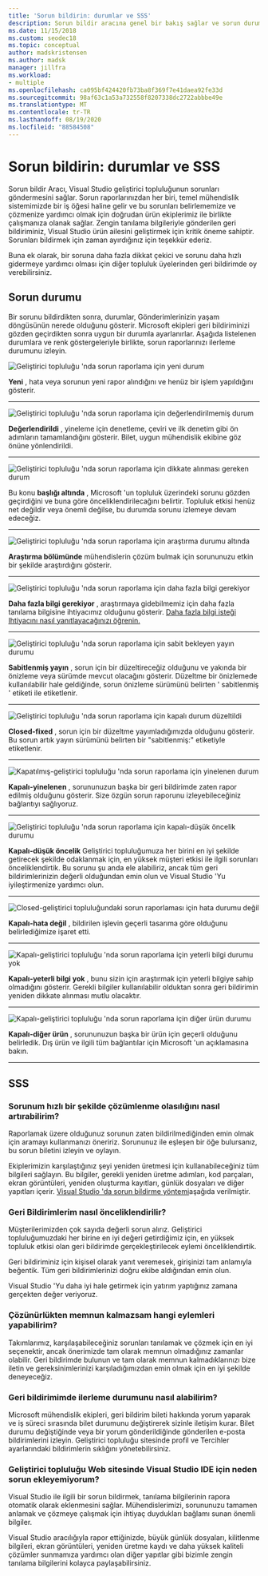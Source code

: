 ```yaml
---
title: 'Sorun bildirin: durumlar ve SSS'
description: Sorun bildir aracına genel bir bakış sağlar ve sorun durumları ve tanımlar içerir
ms.date: 11/15/2018
ms.custom: seodec18
ms.topic: conceptual
author: madskristensen
ms.author: madsk
manager: jillfra
ms.workload:
- multiple
ms.openlocfilehash: ca095bf424420fb73ba8f369f7e41daea92fe33d
ms.sourcegitcommit: 98af63c1a53a732558f8207338dc2722abbbe49e
ms.translationtype: MT
ms.contentlocale: tr-TR
ms.lasthandoff: 08/19/2020
ms.locfileid: "88584508"
---
```

# <a name="report-a-problem-states-and-faq"></a>Sorun bildirin: durumlar ve SSS

Sorun bildir Aracı, Visual Studio geliştirici topluluğunun sorunları göndermesini sağlar. Sorun raporlarınızdan her biri, temel mühendislik sistemimizde bir iş öğesi haline gelir ve bu sorunları belirlememize ve çözmenize yardımcı olmak için doğrudan ürün ekiplerimiz ile birlikte çalışmanıza olanak sağlar. Zengin tanılama bilgileriyle gönderilen geri bildiriminiz, Visual Studio ürün ailesini geliştirmek için kritik öneme sahiptir. Sorunları bildirmek için zaman ayırdığınız için teşekkür ederiz.

Buna ek olarak, bir soruna daha fazla dikkat çekici ve sorunu daha hızlı gidermeye yardımcı olması için diğer topluluk üyelerinden geri bildirimde oy verebilirsiniz.

## <a name="problem-status"></a>Sorun durumu

Bir sorunu bildirdikten sonra, durumlar, Gönderimlerinizin yaşam döngüsünün nerede olduğunu gösterir. Microsoft ekipleri geri bildiriminizi gözden geçirdikten sonra uygun bir durumla ayarlanırlar.  Aşağıda listelenen durumlara ve renk göstergeleriyle birlikte, sorun raporlarınızı ilerleme durumunu izleyin.

![Geliştirici topluluğu 'nda sorun raporlama için yeni durum](../ide/media/ProblemStates/New.jpg)

**Yeni** , hata veya sorunun yeni rapor alındığını ve henüz bir işlem yapıldığını gösterir.

- - -

![Geliştirici topluluğu 'nda sorun raporlama için değerlendirilmemiş durum](../ide/media/ProblemStates/Triaged.jpg)

**Değerlendirildi** , yineleme için denetleme, çeviri ve ilk denetim gibi ön adımların tamamlandığını gösterir. Bilet, uygun mühendislik ekibine göz önüne yönlendirildi.

- - -

![Geliştirici topluluğu 'nda sorun raporlama için dikkate alınması gereken durum](../ide/media/ProblemStates/UnderConsideration.jpg)

Bu konu **başlığı altında** , Microsoft 'un topluluk üzerindeki sorunu gözden geçirdiğini ve buna göre önceliklendirilecağını belirtir. Topluluk etkisi henüz net değildir veya önemli değilse, bu durumda sorunu izlemeye devam edeceğiz.

- - -

![Geliştirici topluluğu 'nda sorun raporlama için araştırma durumu altında](../ide/media/ProblemStates/UnderInvestigation.jpg)

**Araştırma bölümünde** mühendislerin çözüm bulmak için sorununuzu etkin bir şekilde araştırdığını gösterir.

- - -

![Geliştirici topluluğu 'nda sorun raporlama için daha fazla bilgi gerekiyor](../ide/media/ProblemStates/NeedMoreInfo.jpg)

**Daha fazla bilgi gerekiyor** , araştırmaya gidebilmemiz için daha fazla tanılama bilgisine ihtiyacımız olduğunu gösterir.  [Daha fazla bilgi isteği Ihtiyacını nasıl yanıtlayacağınızı öğrenin.](./how-to-report-a-problem-with-visual-studio.md#when-further-information-is-needed)

- - -

![Geliştirici topluluğu 'nda sorun raporlama için sabit bekleyen yayın durumu](../ide/media/ProblemStates/FixedPendingRelease.jpg)

**Sabitlenmiş yayın** , sorun için bir düzeltireceğiz olduğunu ve yakında bir önizleme veya sürümde mevcut olacağını gösterir.  Düzeltme bir önizlemede kullanılabilir hale geldiğinde, sorun önizleme sürümünü belirten ' sabitlenmiş ' etiketi ile etiketlenir.

- - -

![Geliştirici topluluğu 'nda sorun raporlama için kapalı durum düzeltildi](../ide/media/ProblemStates/ClosedFixed.jpg)

**Closed-fixed** , sorun için bir düzeltme yayımladığımızda olduğunu gösterir. Bu sorun artık yayın sürümünü belirten bir "sabitlenmiş:" etiketiyle etiketlenir.

- - -

![Kapatılmış-geliştirici topluluğu 'nda sorun raporlama için yinelenen durum](../ide/media/ProblemStates/ClosedDuplicate.jpg)

**Kapalı-yinelenen** , sorununuzun başka bir geri bildirimde zaten rapor edilmiş olduğunu gösterir. Size özgün sorun raporunu izleyebileceğiniz bağlantıyı sağlıyoruz.

- - -

![Geliştirici topluluğu 'nda sorun raporlama için kapalı-düşük öncelik durumu](../ide/media/ProblemStates/ClosedLowerPriority.jpg)

**Kapalı-düşük öncelik** Geliştirici topluluğumuza her birini en iyi şekilde getirecek şekilde odaklanmak için, en yüksek müşteri etkisi ile ilgili sorunları önceliklendirtik. Bu sorunu şu anda ele alabiliriz, ancak tüm geri bildirimlerinizin değerli olduğundan emin olun ve Visual Studio 'Yu iyileştirmenize yardımcı olun.

- - -

![Closed-geliştirici topluluğundaki sorun raporlaması için hata durumu değil](../ide/media/ProblemStates/ClosedNotABug.jpg)

**Kapalı-hata değil**  , bildirilen işlevin geçerli tasarıma göre olduğunu belirlediğimize işaret etti.

- - -

![Kapalı-geliştirici topluluğu 'nda sorun raporlama için yeterli bilgi durumu yok](../ide/media/ProblemStates/ClosedNotEnoughInfo.jpg)

**Kapalı-yeterli bilgi yok** , bunu sizin için araştırmak için yeterli bilgiye sahip olmadığını gösterir. Gerekli bilgiler kullanılabilir olduktan sonra geri bildirimin yeniden dikkate alınması mutlu olacaktır.

- - -

![Kapalı-geliştirici topluluğu 'nda sorun raporlama için diğer ürün durumu](../ide/media/ProblemStates/ClosedOtherProduct.jpg)

**Kapalı-diğer ürün** , sorununuzun başka bir ürün için geçerli olduğunu belirledik. Dış ürün ve ilgili tüm bağlantılar için Microsoft 'un açıklamasına bakın.

- - -

## <a name="faq"></a>SSS

### <a name="how-can-i-increase-the-chance-of-my-problem-getting-resolved-quickly"></a>Sorunum hızlı bir şekilde çözümlenme olasılığını nasıl artırabilirim?

Raporlamak üzere olduğunuz sorunun zaten bildirilmediğinden emin olmak için aramayı kullanmanızı öneririz. Sorununuz ile eşleşen bir öğe bulursanız, bu sorun biletini izleyin ve oylayın.

Ekiplerimizin karşılaştığınız şeyi yeniden üretmesi için kullanabileceğiniz tüm bilgileri sağlayın.  Bu bilgiler, gerekli yeniden üretme adımları, kod parçaları, ekran görüntüleri, yeniden oluşturma kayıtları, günlük dosyaları ve diğer yapıtları içerir.  [Visual Studio 'da sorun bildirme yöntemi](./how-to-report-a-problem-with-visual-studio.md)aşağıda verilmiştir.

### <a name="how-is-my-feedback-prioritized"></a>Geri Bildirimlerim nasıl önceliklendirilir?

Müşterilerimizden çok sayıda değerli sorun alırız. Geliştirici topluluğumuzdaki her birine en iyi değeri getirdiğimiz için, en yüksek topluluk etkisi olan geri bildirimde gerçekleştirilecek eylemi önceliklendirtik.

Geri bildiriminiz için kişisel olarak yanıt veremesek, girişinizi tam anlamıyla beğentik. Tüm geri bildirimlerinizi doğru ekibe aldığından emin olun.

Visual Studio 'Yu daha iyi hale getirmek için yatırım yaptığınız zamana gerçekten değer veriyoruz.

### <a name="what-actions-can-i-take-if-im-not-satisfied-with-the-resolution"></a>Çözünürlükten memnun kalmazsam hangi eylemleri yapabilirim?

Takımlarımız, karşılaşabileceğiniz sorunları tanılamak ve çözmek için en iyi seçenektir, ancak önerimizde tam olarak memnun olmadığınız zamanlar olabilir. Geri bildirimde bulunun ve tam olarak memnun kalmadıklarınızı bize iletin ve gereksinimlerinizi karşıladığımızdan emin olmak için en iyi şekilde deneyeceğiz.

### <a name="how-will-i-get-notified-of-progress-on-my-feedback"></a>Geri bildirimimde ilerleme durumunu nasıl alabilirim?

Microsoft mühendislik ekipleri, geri bildirim bileti hakkında yorum yaparak ve iş süreci sırasında bilet durumunu değiştirerek sizinle iletişim kurar. Bilet durumu değiştiğinde veya bir yorum gönderildiğinde gönderilen e-posta bildirimlerini izleyin.  Geliştirici topluluğu sitesinde profil ve Tercihler ayarlarındaki bildirimlerin sıklığını yönetebilirsiniz.

### <a name="why-cant-i-add-a-problem-for-visual-studio-ide-on-the-developer-community-website"></a>Geliştirici topluluğu Web sitesinde Visual Studio IDE için neden sorun ekleyemiyorum?

Visual Studio ile ilgili bir sorun bildirmek, tanılama bilgilerinin rapora otomatik olarak eklenmesini sağlar. Mühendislerimizi, sorununuzu tamamen anlamak ve çözmeye çalışmak için ihtiyaç duydukları bağlamı sunan önemli bilgiler.

Visual Studio aracılığıyla rapor ettiğinizde, büyük günlük dosyaları, kilitlenme bilgileri, ekran görüntüleri, yeniden üretme kaydı ve daha yüksek kaliteli çözümler sunmamıza yardımcı olan diğer yapıtlar gibi bizimle zengin tanılama bilgilerini kolayca paylaşabilirsiniz.
